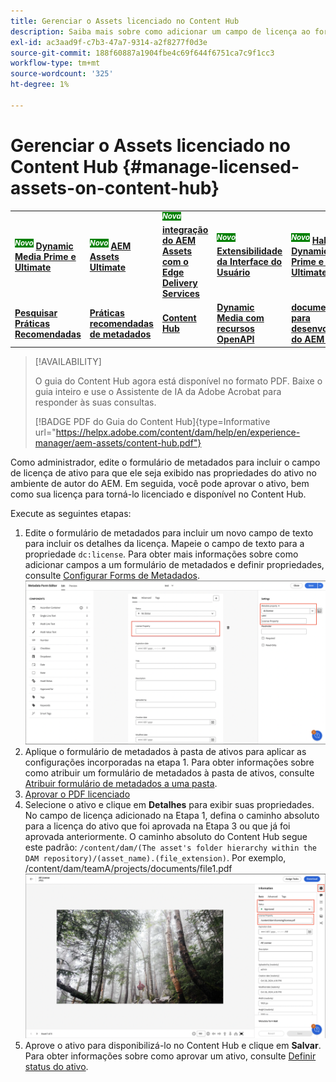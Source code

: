 ```yaml
---
title: Gerenciar o Assets licenciado no Content Hub
description: Saiba mais sobre como adicionar um campo de licença ao formulário de metadados de ativos, aplicar a propriedade de metadados de licença às pastas de ativos e aprovar ativos com licenças para uso.
exl-id: ac3aad9f-c7b3-47a7-9314-a2f8277f0d3e
source-git-commit: 188f60887a1904fbe4c69f644f6751ca7c9f1cc3
workflow-type: tm+mt
source-wordcount: '325'
ht-degree: 1%

---
```


# Gerenciar o Assets licenciado no Content Hub {#manage-licensed-assets-on-content-hub}

<table>
    <tr>
        <td>
            <sup style= "background-color:#008000; color:#FFFFFF; font-weight:bold"><i>Novo</i></sup> <a href="/help/assets/dynamic-media/dm-prime-ultimate.md"><b>Dynamic Media Prime e Ultimate</b></a>
        </td>
        <td>
            <sup style= "background-color:#008000; color:#FFFFFF; font-weight:bold"><i>Novo</i></sup> <a href="/help/assets/assets-ultimate-overview.md"><b>AEM Assets Ultimate</b></a>
        </td>
        <td>
            <sup style= "background-color:#008000; color:#FFFFFF; font-weight:bold"><i>Nova</i></sup> <a href="/help/assets/integrate-aem-assets-edge-delivery-services.md"><b>integração do AEM Assets com o Edge Delivery Services</b></a>
        </td>
        <td>
            <sup style= "background-color:#008000; color:#FFFFFF; font-weight:bold"><i>Novo</i></sup> <a href="/help/assets/aem-assets-view-ui-extensibility.md"><b>Extensibilidade da Interface do Usuário</b></a>
        </td>
          <td>
            <sup style= "background-color:#008000; color:#FFFFFF; font-weight:bold"><i>Novo</i></sup> <a href="/help/assets/dynamic-media/enable-dynamic-media-prime-and-ultimate.md"><b>Habilitar o Dynamic Media Prime e o Ultimate</b></a>
        </td>
    </tr>
    <tr>
        <td>
            <a href="/help/assets/search-best-practices.md"><b>Pesquisar Práticas Recomendadas</b></a>
        </td>
        <td>
            <a href="/help/assets/metadata-best-practices.md"><b>Práticas recomendadas de metadados</b></a>
        </td>
        <td>
            <a href="/help/assets/product-overview.md"><b>Content Hub</b></a>
        </td>
        <td>
            <a href="/help/assets/dynamic-media-open-apis-overview.md"><b>Dynamic Media com recursos OpenAPI</b></a>
        </td>
        <td>
            <a href="https://developer.adobe.com/experience-cloud/experience-manager-apis/"><b>documentação para desenvolvedores do AEM Assets</b></a>
        </td>
    </tr>
</table>

>[!AVAILABILITY]
>
>O guia do Content Hub agora está disponível no formato PDF. Baixe o guia inteiro e use o Assistente de IA da Adobe Acrobat para responder às suas consultas.
>
>[!BADGE PDF do Guia do Content Hub]{type=Informative url="https://helpx.adobe.com/content/dam/help/en/experience-manager/aem-assets/content-hub.pdf"}

Como administrador, edite o formulário de metadados para incluir o campo de licença de ativo para que ele seja exibido nas propriedades do ativo no ambiente de autor do AEM. Em seguida, você pode aprovar o ativo, bem como sua licença para torná-lo licenciado e disponível no Content Hub.

Execute as seguintes etapas:

1. Edite o formulário de metadados para incluir um novo campo de texto para incluir os detalhes da licença. Mapeie o campo de texto para a propriedade `dc:license`. Para obter mais informações sobre como adicionar campos a um formulário de metadados e definir propriedades, consulte [Configurar Forms de Metadados](/help/assets/metadata-assets-view.md#metadata-forms).
   ![extração do zip](/help/assets/assets/metadata-form-edit.png)
1. Aplique o formulário de metadados à pasta de ativos para aplicar as configurações incorporadas na etapa 1. Para obter informações sobre como atribuir um formulário de metadados à pasta de ativos, consulte [Atribuir formulário de metadados a uma pasta](/help/assets/metadata-assets-view.md#metadata-forms).
1. [Aprovar o PDF licenciado](/help/assets/manage-organize-assets-view.md#set-asset-status)
1. Selecione o ativo e clique em **Detalhes** para exibir suas propriedades. No campo de licença adicionado na Etapa 1, defina o caminho absoluto para a licença do ativo que foi aprovada na Etapa 3 ou que já foi aprovada anteriormente. O caminho absoluto do Content Hub segue este padrão: `/content/dam/(The asset's folder hierarchy within the DAM repository)/(asset_name).(file_extension)`. Por exemplo, /content/dam/teamA/projects/documents/file1.pdf
   ![caminho absoluto](/help/assets/assets/absolute-path.png)
1. Aprove o ativo para disponibilizá-lo no Content Hub e clique em **Salvar**. Para obter informações sobre como aprovar um ativo, consulte [Definir status do ativo](/help/assets/manage-organize-assets-view.md#set-asset-status).
